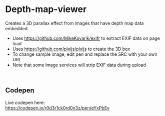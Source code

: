 # Depth-map-viewer
Creates a 3D parallax effect from images that have depth map data embedded.


* Uses https://github.com/MikeKovarik/exifr to extract EXIF data on page load 
* Uses https://github.com/pixijs/pixijs to create the 3D box
* To change sample image, edit pen and replace the SRC with your own URL
* Note that some image services will strip EXIF data during upload

<br>

## Codepen

Live codepen here: <br>
https://codepen.io/r0d3r1ck0rd0n3z/pen/eYxPbEv
